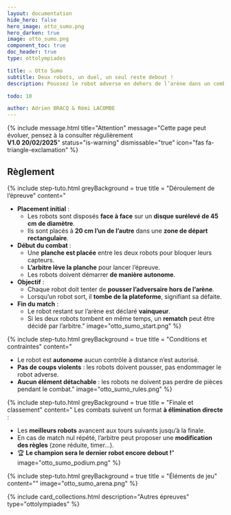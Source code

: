 ```yaml
---
layout: documentation
hide_hero: false
hero_image: otto_sumo.png
hero_darken: true
image: otto_sumo.png
component_toc: true
doc_header: true
type: ottolympiades

title: ⚔️ Otto Sumo
subtitle: Deux robots, un duel, un seul reste debout !
description: Poussez le robot adverse en dehors de l’arène dans un combat 100% autonome ! 

todo: 10

author: Adrien BRACQ & Rémi LACOMBE
---
```

{% include message.html title="Attention" message="Cette page peut évoluer, pensez à la consulter régulièrement  
**V1.0 20/02/2025**" status="is-warning" dismissable="true" icon="fas fa-triangle-exclamation" %}

## Règlement

{% include step-tuto.html
greyBackground = true
title = "Déroulement de l’épreuve"
content="
- **Placement initial** :  
   - Les robots sont disposés **face à face** sur un **disque surélevé de 45 cm de diamètre**.
   - Ils sont placés à **20 cm l’un de l’autre** dans une **zone de départ rectangulaire**.
- **Début du combat** :  
   - Une **planche est placée** entre les deux robots pour bloquer leurs capteurs.
   - **L’arbitre lève la planche** pour lancer l’épreuve.
   - Les robots doivent démarrer **de manière autonome**.
- **Objectif** :  
   - Chaque robot doit tenter de **pousser l’adversaire hors de l’arène**.
   - Lorsqu’un robot sort, il **tombe de la plateforme**, signifiant sa défaite.
- **Fin du match** :  
   - Le robot restant sur l’arène est déclaré **vainqueur**.
   - Si les deux robots tombent en même temps, un **rematch** peut être décidé par l’arbitre."
image="otto_sumo_start.png" %}

{% include step-tuto.html
greyBackground = true
title = "Conditions et contraintes"
content="
- Le robot est **autonome** aucun contrôle à distance n’est autorisé.
- **Pas de coups violents** : les robots doivent pousser, pas endommager le robot adverse.
- **Aucun élément détachable** : les robots ne doivent pas perdre de pièces pendant le combat."
image="otto_sumo_rules.png" %}

{% include step-tuto.html
greyBackground = true
title = "Finale et classement"
content="
Les combats suivent un format **à élimination directe** :  
- Les **meilleurs robots** avancent aux tours suivants jusqu’à la finale.
- En cas de match nul répété, l’arbitre peut proposer une **modification des règles** (zone réduite, timer...).
- 🏆 **Le champion sera le dernier robot encore debout !**"
image="otto_sumo_podium.png" %}

{% include step-tuto.html
greyBackground = true
title = "Éléments de jeu"
content=""
image="otto_sumo_arena.png" %}

{%
  include card_collections.html
  description="Autres épreuves"
  type="ottolympiades"
%}
